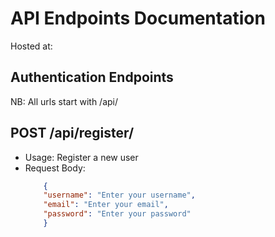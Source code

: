 # API Endpoints Documentation
Hosted at:

## Authentication Endpoints
NB: All urls start with /api/

## POST /api/register/
- Usage: Register a new user
- Request Body:
    ```json
        {
        "username": "Enter your username",
        "email": "Enter your email",
        "password": "Enter your password"
        }
    ```